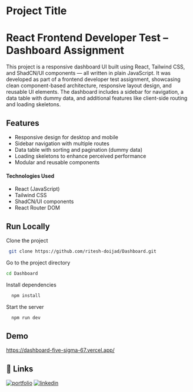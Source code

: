 
# Project Title

# React Frontend Developer Test – Dashboard Assignment

This project is a responsive dashboard UI built using React, Tailwind CSS, and ShadCN/UI components — all written in plain JavaScript. It was developed as part of a frontend developer test assignment, showcasing clean component-based architecture, responsive layout design, and reusable UI elements. The dashboard includes a sidebar for navigation, a data table with dummy data, and additional features like client-side routing and loading skeletons.


## Features

- Responsive design for desktop and mobile
- Sidebar navigation with multiple routes
- Data table with sorting and pagination (dummy data)
- Loading skeletons to enhance perceived performance
- Modular and reusable components

#### Technologies Used

- React (JavaScript)
- Tailwind CSS
- ShadCN/UI components
- React Router DOM
## Run Locally

Clone the project

```bash
 git clone https://github.com/ritesh-doijad/Dashboard.git
```

Go to the project directory

```bash
cd Dashboard     
```

Install dependencies

```bash
  npm install
```

Start the server

```bash
  npm run dev
```


## Demo

https://dashboard-five-sigma-67.vercel.app/


## 🔗 Links
[![portfolio](https://img.shields.io/badge/my_portfolio-000?style=for-the-badge&logo=ko-fi&logoColor=white)](https://riteshdoijad-fmadc9yrs-riteshs-projects-b99d6186.vercel.app/)
[![linkedin](https://img.shields.io/badge/linkedin-0A66C2?style=for-the-badge&logo=linkedin&logoColor=white)](www.linkedin.com/in/riteshdoijad284)



